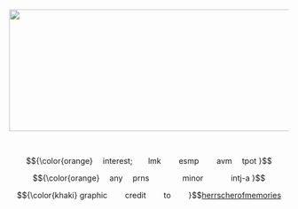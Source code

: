 <p align="center">                 
 <img src="https://64.media.tumblr.com/2637140058b86c1ecaf11f03d7af3776/fb572154c1bcc967-05/s250x400/d7190a3e411c8278b8c6e83ebd987756e30ec41a.png" height=220 width=820">


<p align="center"
  
      
<p align="center"> $${\color{orange}
  interest;  lmk   esmp   avm  tpot }$$
<p align="center"> $${\color{orange}
  any  prns     minor     intj-a }$$
<p align="center"> $${\color{khaki}
  graphic   credit   to   }$$<a href="https://www.tumblr.com/herrscherofmemories">herrscherofmemories</a> 

<!--
**aroaceyinyang/aroaceyinyang** is a ✨ _special_ ✨ repository because its `README.md` (this file) appears on your GitHub profile.

Here are some ideas to get you started:

- 🔭 I’m currently working on ...
- 🌱 I’m currently learning ...
- 👯 I’m looking to collaborate on ...
- 🤔 I’m looking for help with ...
- 💬 Ask me about ...
- 📫 How to reach me: ...
- 😄 Pronouns: ...
- ⚡ Fun fact: ...
-->
